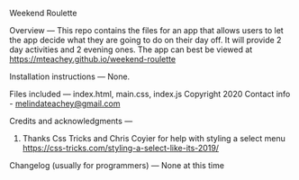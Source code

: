 Weekend Roulette

Overview — This repo contains the files for an app that allows users to let the app decide what they are going to do on their day off. It will provide 2 day activities and 2 evening ones. The app can best be viewed at https://mteachey.github.io/weekend-roulette

Installation instructions — None.

Files included — index.html, main.css, index.js
Copyright 2020
Contact info - melindateachey@gmail.com

Credits and acknowledgments — 
1) Thanks Css Tricks and Chris Coyier for help with styling a select menu
https://css-tricks.com/styling-a-select-like-its-2019/

Changelog (usually for programmers) — None at this time

